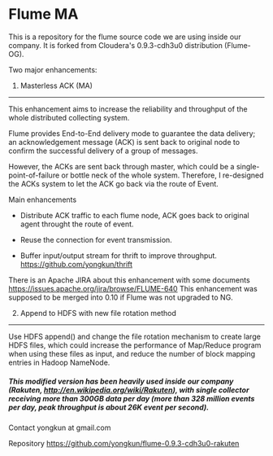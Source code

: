 Flume MA
========

This is a repository for the flume source code we are using inside our company.
It is forked from Cloudera's 0.9.3-cdh3u0 distribution (Flume-OG).

Two major enhancements:

1. Masterless ACK (MA)
----------------------

This enhancement aims to increase the reliability and throughput of the whole distributed collecting system.

Flume provides End-to-End delivery mode to guarantee the data delivery; an acknowledgement message (ACK) is sent back to original node to confirm the successful delivery of a group of messages. 

However, the ACKs are sent back through master, which could be a single-point-of-failure or bottle neck of the whole system.
Therefore, I re-designed the ACKs system to let the ACK go back via the route of Event.

Main enhancements

* Distribute ACK traffic to each flume node, ACK goes back to original agent throught the route of event.

* Reuse the connection for event transmission.

* Buffer input/output stream for thrift to improve throughput. https://github.com/yongkun/thrift

There is an Apache JIRA about this enhancement with some documents https://issues.apache.org/jira/browse/FLUME-640
This enhancement was supposed to be merged into 0.10 if Flume was not upgraded to NG.


2. Append to HDFS with new file rotation method
-----------------------------------------------

Use HDFS append() and change the file rotation mechanism to create large HDFS files, which could increase the performance of Map/Reduce program when using these files as input, and reduce the number of block mapping entries in Hadoop NameNode.



##### This modified version has been heavily used inside our company (Rakuten, http://en.wikipedia.org/wiki/Rakuten), with single collector receiving more than 300GB data per day (more than 328 million events per day, peak throughput is about 26K event per second).

Contact
yongkun at gmail.com

Repository
https://github.com/yongkun/flume-0.9.3-cdh3u0-rakuten
